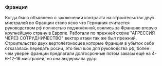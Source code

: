 ### Франция


Когда было объявлено о заключении контракта на строительство двух мистралей во Франции стало ясно что Германия считается руководством рф полностью подчинённой, взялись за Францию вторую крупнейшую страну в Европе. Работали по прежней схеме "АГРЕССИЯ ЧЕРЕЗ СОТРУДНИЧЕСТВО" вектор атаки так же был прежний. Строительство двух вертолётоносцев которые Франция в убыток себе отказалась передать росии, это был шок для руководства рф, более чем уверен франции предлагали долгосрочные потом заказы ещё на 4-6-12-16 мистралей, но она выдержала удар.